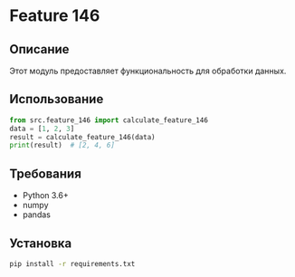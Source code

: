 # Feature 146
## Описание
Этот модуль предоставляет функциональность для обработки данных.
## Использование
```python
from src.feature_146 import calculate_feature_146
data = [1, 2, 3]
result = calculate_feature_146(data)
print(result)  # [2, 4, 6]
```
## Требования
- Python 3.6+
- numpy
- pandas
## Установка
```bash
pip install -r requirements.txt
```